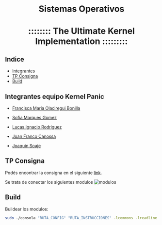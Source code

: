 <h1 align="center"> Sistemas Operativos </h1>

<h1 align="center">

:::::::: The Ultimate Kernel Implementation :::::::::
</h1>

## Indice
- [Integrantes](#integrantes-equipo-kernel-panic)
- [TP Consigna](#tp-consigna)
- [Build](#build) 

## Integrantes equipo Kernel Panic
* [Francisca Maria Olaciregui Bonilla](https://www.github.com/folaciregui)

* [Sofia Marques Gomez](https://www.github.com/smarquesgomez)

* [Lucas Ignacio Rodriguez](https://www.github.com/lucasirod)

* [Joan Franco Canossa](https://www.github.com/jfr4nc0)

* [Joaquin Soaje](https://www.github.com/joaquinsoaje)

## TP Consigna

Podés encontrar la consigna en el siguiente [link].

Se trata de conectar los siguientes modulos ![modulos](https://github.com/sisoputnfrba/tp-2023-1c-KernelPanic/blob/main/modulos.png)

[link]: https://docs.google.com/document/d/1orfThJsPmMx5uPzbY3wClGhqX8jASMOCUMlWnYAr7cA


## Build
Buildear los modulos:
```bash
sudo ./consola "RUTA_CONFIG" "RUTA_INSTRUCCIONES" -lcommons -lreadline
```
